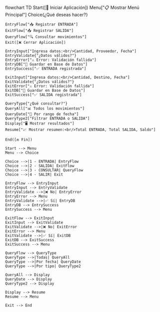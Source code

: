 flowchart TD
    Start([🚀 Iniciar Aplicación])
    Menu["📋 Mostrar Menú Principal"]
    Choice{¿Qué deseas hacer?}
    
    EntryFlow["📥 Registrar ENTRADA"]
    ExitFlow["📤 Registrar SALIDA"]
    QueryFlow["🔍 Consultar movimientos"]
    Exit([❌ Cerrar Aplicación])
    
    EntryInput["Ingresa datos:<br/>Cantidad, Proveedor, Fecha"]
    EntryValidate{"¿Datos válidos?"}
    EntryError["⚠️ Error: Validación fallida"]
    EntryDB["💾 Guardar en Base de Datos"]
    EntrySuccess["✅ ENTRADA registrada"]
    
    ExitInput["Ingresa datos:<br/>Cantidad, Destino, Fecha"]
    ExitValidate{"¿Datos válidos?"}
    ExitError["⚠️ Error: Validación fallida"]
    ExitDB["💾 Guardar en Base de Datos"]
    ExitSuccess["✅ SALIDA registrada"]
    
    QueryType{"¿Qué consultar?"}
    QueryAll["📊 Todos los movimientos"]
    QueryDate["📅 Por rango de fecha"]
    QueryType2["Filtrar ENTRADA o SALIDA"]
    Display["🖥️ Mostrar resultados"]
    Resume["📈 Mostrar resumen:<br/>Total ENTRADA, Total SALIDA, Saldo"]
    
    End([🔚 Fin])
    
    Start --> Menu
    Menu --> Choice
    
    Choice -->|1 - ENTRADA| EntryFlow
    Choice -->|2 - SALIDA| ExitFlow
    Choice -->|3 - CONSULTAR| QueryFlow
    Choice -->|4 - SALIR| Exit
    
    EntryFlow --> EntryInput
    EntryInput --> EntryValidate
    EntryValidate -->|❌ No| EntryError
    EntryError --> Menu
    EntryValidate -->|✅ Sí| EntryDB
    EntryDB --> EntrySuccess
    EntrySuccess --> Menu
    
    ExitFlow --> ExitInput
    ExitInput --> ExitValidate
    ExitValidate -->|❌ No| ExitError
    ExitError --> Menu
    ExitValidate -->|✅ Sí| ExitDB
    ExitDB --> ExitSuccess
    ExitSuccess --> Menu
    
    QueryFlow --> QueryType
    QueryType -->|Todas| QueryAll
    QueryType -->|Por fecha| QueryDate
    QueryType -->|Por tipo| QueryType2
    
    QueryAll --> Display
    QueryDate --> Display
    QueryType2 --> Display
    
    Display --> Resume
    Resume --> Menu
    
    Exit --> End
